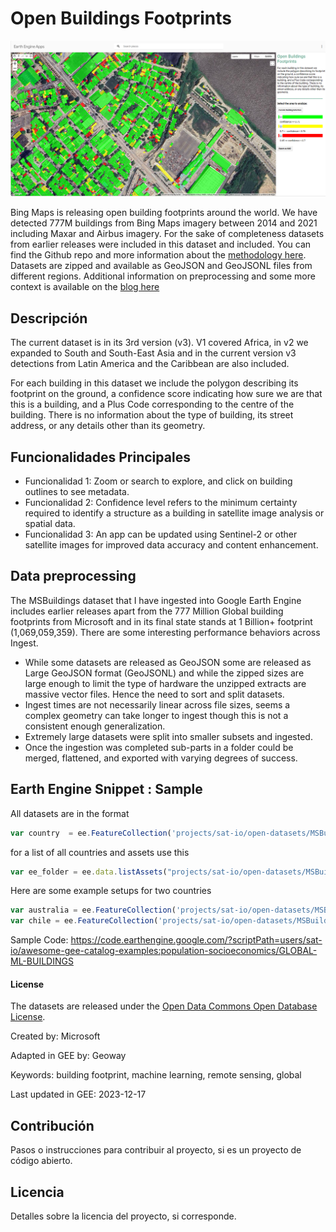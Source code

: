 # Open Buildings Footprints

<p align="center">
  <img src="img/Cap_bul.png" alt="Texto alternativo">
</p>

Bing Maps is releasing open building footprints around the world. We have detected 777M buildings from Bing Maps imagery between 2014 and 2021 including Maxar and Airbus imagery. For the sake of completeness datasets from earlier releases were included in this dataset and included. You can find the Github repo and more information about the [methodology here](https://github.com/microsoft/GlobalMLBuildingFootprints). Datasets are zipped and available as GeoJSON and GeoJSONL files from different regions. Additional information on preprocessing and some more context is available on the [blog here](https://medium.com/@samapriyaroy/microsoft-building-footprints-in-gee-revisiting-scale-accessibility-eee5e97c17a3)

## Descripción

The current dataset is in its 3rd version (v3). V1 covered Africa, in v2 we expanded to South and South-East Asia and in the current version v3 detections from Latin America and the Caribbean are also included.

For each building in this dataset we include the polygon describing its footprint on the ground, a confidence score indicating how sure we are that this is a building, and a Plus Code corresponding to the centre of the building. There is no information about the type of building, its street address, or any details other than its geometry.

## Funcionalidades Principales

- Funcionalidad 1: Zoom or search to explore, and click on building outlines to see metadata.
- Funcionalidad 2: Confidence level refers to the minimum certainty required to identify a structure as a building in satellite image analysis or spatial data.
- Funcionalidad 3: An app can be updated using Sentinel-2 or other satellite images for improved data accuracy and content enhancement.

## Data preprocessing

The MSBuildings dataset that I have ingested into Google Earth Engine includes earlier releases apart from the 777 Million Global building footprints from Microsoft and in its final state stands at 1 Billion+ footprint (1,069,059,359). There are some interesting performance behaviors across Ingest. 

* While some datasets are released as GeoJSON some are released as Large GeoJSON format (GeoJSONL) and while the zipped sizes are large enough to limit the type of hardware the unzipped extracts are massive vector files. Hence the need to sort and split datasets.
* Ingest times are not necessarily linear across file sizes, seems a complex geometry can take longer to ingest though this is not a consistent enough generalization. 
* Extremely large datasets were split into smaller subsets and ingested. 
* Once the ingestion was completed sub-parts in a folder could be merged, flattened, and exported with varying degrees of success.

## Earth Engine Snippet : Sample

All datasets are in the format

```js
var country  = ee.FeatureCollection('projects/sat-io/open-datasets/MSBuildings/{country_name}');
```

for a list of all countries and assets use this

```js
var ee_folder = ee.data.listAssets("projects/sat-io/open-datasets/MSBuildings");
```

Here are some example setups for two countries

```js
var australia = ee.FeatureCollection('projects/sat-io/open-datasets/MSBuildings/Australia');
var chile = ee.FeatureCollection('projects/sat-io/open-datasets/MSBuildings/Chile')
```

Sample Code: https://code.earthengine.google.com/?scriptPath=users/sat-io/awesome-gee-catalog-examples:population-socioeconomics/GLOBAL-ML-BUILDINGS


#### License

The datasets are released under the [Open Data Commons Open Database License](https://spdx.org/licenses/ODbL-1.0.html).

Created by: Microsoft

Adapted in GEE by: Geoway

Keywords: building footprint, machine learning, remote sensing, global

Last updated in GEE: 2023-12-17

## Contribución

Pasos o instrucciones para contribuir al proyecto, si es un proyecto de código abierto.

## Licencia

Detalles sobre la licencia del proyecto, si corresponde.

